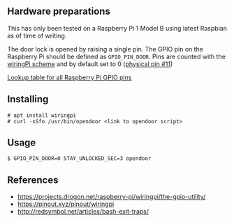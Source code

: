 ## Hardware preparations

This has only been tested on a Raspberry Pi 1 Model B using latest Raspbian as
of time of writing.

The door lock is opened by raising a single pin. The GPIO pin on the Raspberry Pi
should be defined as `GPIO_PIN_DOOR`. Pins are counted with the [wiringPi scheme][1] and
by default set to 0 ([physical pin #11](https://pinout.xyz/pinout/pin11_gpio17))

[Lookup table for all Raspberry Pi GPIO pins](https://pinout.xyz/)

## Installing

    # apt install wiringpi
    # curl -sSfo /usr/bin/opendoor <link to opendoor script>

## Usage

    $ GPIO_PIN_DOOR=0 STAY_UNLOCKED_SEC=3 opendoor

## References

- https://projects.drogon.net/raspberry-pi/wiringpi/the-gpio-utility/
- https://pinout.xyz/pinout/wiringpi
- http://redsymbol.net/articles/bash-exit-traps/

[1]: https://pinout.xyz/pinout/wiringpi
